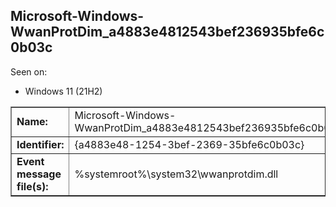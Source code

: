 ## Microsoft-Windows-WwanProtDim_a4883e4812543bef236935bfe6c0b03c

Seen on:
* Windows 11 (21H2)

<table border="1" class="docutils">
  <tbody>
    <tr>
      <td><b>Name:</b></td>
      <td>Microsoft-Windows-WwanProtDim_a4883e4812543bef236935bfe6c0b03c</td>
    </tr>
    <tr>
      <td><b>Identifier:</b></td>
      <td>{a4883e48-1254-3bef-2369-35bfe6c0b03c}</td>
    </tr>
    <tr>
      <td><b>Event message file(s):</b></td>
      <td>%systemroot%\system32\wwanprotdim.dll</td>
    </tr>
  </tbody>
</table>

&nbsp;


